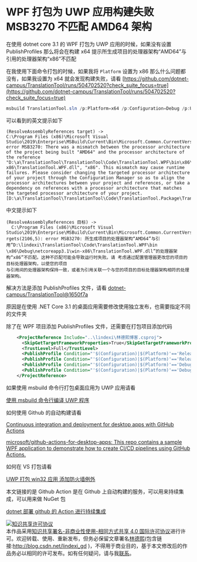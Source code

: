 
# WPF 打包为 UWP 应用构建失败 MSB3270 不匹配 AMD64 架构

在使用 dotnet core 3.1 的 WPF 打包为 UWP 应用的时候，如果没有设置 PublishProfiles 那么将会在构建 x64 提示所生成项目的处理器架构“AMD64”与引用的处理器架构“x86”不匹配

<!--more-->


<!-- CreateTime:2020/3/13 11:06:33 -->



在我使用下面命令打包的时候，如果我将 `Platform` 设置为 x86 那么什么问题都没有，如果我设置为 x64 就会发现构建失败，请看 [https://github.com/dotnet-campus/TranslationTool/runs/504702520?check_suite_focus=true](https://github.com/dotnet-campus/TranslationTool/runs/504702520?check_suite_focus=true)

```csharp
msbuild TranslationTool.sln /p:Platform=x64 /p:Configuration=Debug /p:UapAppxPackageBuildMode=StoreOnly /p:AppxBundle=Never /p:PackageCertificateKeyFile=TranslationTool.Package_TemporaryKey.pfx /p:PackageCertificatePassword="123"
```

可以看到的英文提示如下

```
(ResolveAssemblyReferences target) ->   
C:\Program Files (x86)\Microsoft Visual Studio\2019\Enterprise\MSBuild\Current\Bin\Microsoft.Common.CurrentVersion.targets(2106,5): error MSB3270: There was a mismatch between the processor architecture of the project being built "AMD64" and the processor architecture of the reference "D:\a\TranslationTool\TranslationTool\Code\TranslationTool.WPF\bin\x86\Debug\netcoreapp3.1\win-x86\TranslationTool.WPF.dll", "x86". This mismatch may cause runtime failures. Please consider changing the targeted processor architecture of your project through the Configuration Manager so as to align the processor architectures between your project and references, or take a dependency on references with a processor architecture that matches the targeted processor architecture of your project. [D:\a\TranslationTool\TranslationTool\Code\TranslationTool.Package\TranslationTool.Package.wapproj]
```

中文提示如下

```
(ResolveAssemblyReferences 目标) ->
  C:\Program Files (x86)\Microsoft Visual Studio\2019\Enterprise\MSBuild\Current\Bin\Microsoft.Common.CurrentVersion.ta
rgets(2106,5): error MSB3270: 所生成项目的处理器架构“AMD64”与引用“D:\lindexi\TranslationTool\Code\TranslationTool.WPF\bin
\x86\Debug\netcoreapp3.1\win-x86\TranslationTool.WPF.dll”的处理器架构“x86”不匹配。这种不匹配可能会导致运行时失败。请 考虑通过配置管理器更改您的项目的目标处理器架构，以使您的项目
与引用间的处理器架构保持一致，或者为引用关联一个与您的项目的目标处理器架构相符的处理器架构。
```

解决方法是添加 PublishProfiles 文件，请看 [dotnet-campus/TranslationTool@1650f7a](https://github.com/dotnet-campus/TranslationTool/commit/1650f7a9a12cc2a9df1595477f21a928507ea201)

原因是在使用 .NET Core 3.1 的桌面应用需要修改使用独立发布，也需要指定不同的文件夹

除了在 WPF 项目添加 PublishProfiles 文件，还需要在打包项目添加代码

```xml
    <ProjectReference Include="..\lindexi\林德熙博客.csproj">
      <SkipGetTargetFrameworkProperties>True</SkipGetTargetFrameworkProperties>
      <TrustLevel>Full</TrustLevel>
      <PublishProfile Condition="'$(Configuration)|$(Platform)'=='Release|x86'">Properties\PublishProfiles\SelfContainedWin86.pubxml</PublishProfile>
      <PublishProfile Condition="'$(Configuration)|$(Platform)'=='Release|x64'">Properties\PublishProfiles\SelfContainedWin64.pubxml</PublishProfile>
      <PublishProfile Condition="'$(Configuration)|$(Platform)'=='Debug|x86'">Properties\PublishProfiles\SelfContainedWin86Debug.pubxml</PublishProfile>
      <PublishProfile Condition="'$(Configuration)|$(Platform)'=='Debug|x64'">Properties\PublishProfiles\SelfContainedWin64Debug.pubxml</PublishProfile>
    </ProjectReference>
```

如果使用 msbuild 命令行打包桌面应用为 UWP 应用请看 

[使用 msbuild 命令行编译 UWP 程序](https://blog.lindexi.com/post/win10-uwp-%E4%BD%BF%E7%94%A8-msbuild-%E5%91%BD%E4%BB%A4%E8%A1%8C%E7%BC%96%E8%AF%91-UWP-%E7%A8%8B%E5%BA%8F.html)

如何使用 Github 的自动构建请看

[Continuous integration and deployment for desktop apps with GitHub Actions](https://devblogs.microsoft.com/dotnet/continuous-integration-and-deployment-for-desktop-apps-with-github-actions/#comment-4898 )

[microsoft/github-actions-for-desktop-apps: This repo contains a sample WPF application to demonstrate how to create CI/CD pipelines using GitHub Actions.](https://github.com/microsoft/github-actions-for-desktop-apps )

如何在 VS 打包请看

[UWP 打包 win32 应用 添加防火墙例外](https://blog.lindexi.com/post/UWP-%E6%89%93%E5%8C%85-win32-%E5%BA%94%E7%94%A8-%E6%B7%BB%E5%8A%A0%E9%98%B2%E7%81%AB%E5%A2%99%E4%BE%8B%E5%A4%96.html)

本文链接的是 Github Action 是在 Github 上自动构建的服务，可以用来持续集成，可以用来做 NuGet 包

[dotnet 部署 github 的 Action 进行持续集成](https://blog.lindexi.com/post/dotnet-%E9%83%A8%E7%BD%B2-github-%E7%9A%84-Action-%E8%BF%9B%E8%A1%8C%E6%8C%81%E7%BB%AD%E9%9B%86%E6%88%90.html)





<a rel="license" href="http://creativecommons.org/licenses/by-nc-sa/4.0/"><img alt="知识共享许可协议" style="border-width:0" src="https://licensebuttons.net/l/by-nc-sa/4.0/88x31.png" /></a><br />本作品采用<a rel="license" href="http://creativecommons.org/licenses/by-nc-sa/4.0/">知识共享署名-非商业性使用-相同方式共享 4.0 国际许可协议</a>进行许可。欢迎转载、使用、重新发布，但务必保留文章署名[林德熙](http://blog.csdn.net/lindexi_gd)(包含链接:http://blog.csdn.net/lindexi_gd )，不得用于商业目的，基于本文修改后的作品务必以相同的许可发布。如有任何疑问，请与我[联系](mailto:lindexi_gd@163.com)。